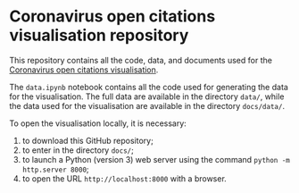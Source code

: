 # Coronavirus open citations visualisation repository

This repository contains all the code, data, and documents used for the [Coronavirus open citations visualisation](https://opencitations.github.io/coronavirus/). 

The `data.ipynb` notebook contains all the code used for generating the data for the visualisation. The full data are available in the directory `data/`, while the data used for the visualisation are available in the directory `docs/data/`.

To open the visualisation locally, it is necessary:

1. to download this GitHub repository;
2. to enter in the directory `docs/`;
3. to launch a Python (version 3) web server using the command `python -m http.server 8000`;
4. to open the URL `http://localhost:8000` with a browser.